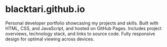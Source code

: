 # blacktari.github.io
Personal developer portfolio showcasing my projects and skills. Built with HTML, CSS, and JavaScript, and hosted on GitHub Pages. Includes project overviews, technology stack, and links to source code. Fully responsive design for optimal viewing across devices.
